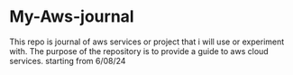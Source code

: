 # My-Aws-journal
This repo is journal of aws services or project that i will use or experiment with. The purpose of the repository  is to provide a guide to aws cloud services. starting from 6/08/24
